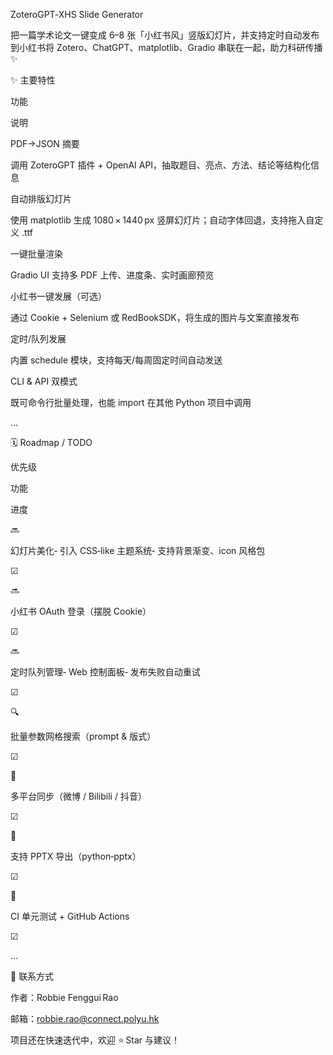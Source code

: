ZoteroGPT‑XHS Slide Generator

把一篇学术论文一键变成 6–8 张「小红书风」竖版幻灯片，并支持定时自动发布到小红书将 Zotero、ChatGPT、matplotlib、Gradio 串联在一起，助力科研传播 ✨

✨ 主要特性

功能

说明

PDF→JSON 摘要

调用 ZoteroGPT 插件 + OpenAI API，抽取题目、亮点、方法、结论等结构化信息

自动排版幻灯片

使用 matplotlib 生成 1080 × 1440 px 竖屏幻灯片；自动字体回退，支持拖入自定义 .ttf

一键批量渲染

Gradio UI 支持多 PDF 上传、进度条、实时画廊预览

小红书一键发展（可选）

通过 Cookie + Selenium 或 RedBookSDK，将生成的图片与文案直接发布

定时/队列发展

内置 schedule 模块，支持每天/每周固定时间自动发送

CLI & API 双模式

既可命令行批量处理，也能 import 在其他 Python 项目中调用

...

🗓️ Roadmap / TODO

优先级

功能

进度

🔜

幻灯片美化‑ 引入 CSS‑like 主题系统‑ 支持背景渐变、icon 风格包

☑

🔜

小红书 OAuth 登录（摆脱 Cookie）

☑

🔜

定时队列管理‑ Web 控制面板‑ 发布失败自动重试

☑

🔍

批量参数网格搜索（prompt & 版式）

☑

🎨

多平台同步（微博 / Bilibili / 抖音）

☑

🌈

支持 PPTX 导出（python‑pptx）

☑

🤞

CI 单元测试 + GitHub Actions

☑

...

📌 联系方式

作者：Robbie Fenggui Rao

邮箱：robbie.rao@connect.polyu.hk

项目还在快速迭代中，欢迎 ⭐️ Star 与建议！

